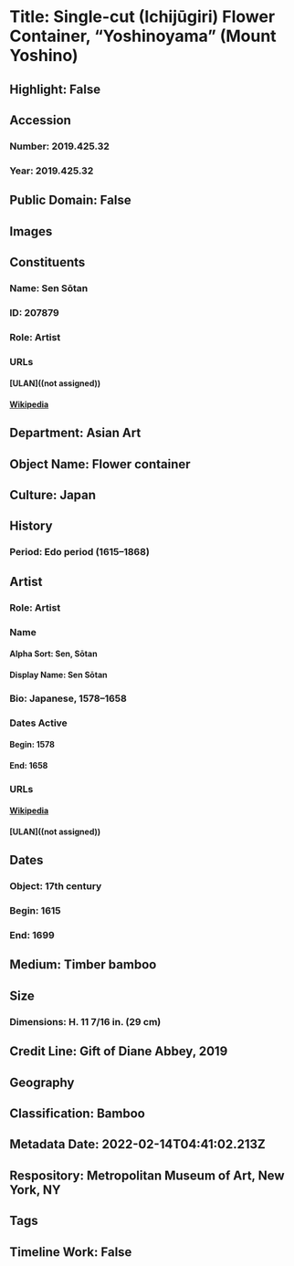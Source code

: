 # Title: Single-cut (Ichijūgiri) Flower Container, “Yoshinoyama” (Mount Yoshino)
## Highlight: False
## Accession
### Number: 2019.425.32
### Year: 2019.425.32
## Public Domain: False
## Images
## Constituents
### Name: Sen Sōtan
### ID: 207879
### Role: Artist
### URLs
#### [ULAN]((not assigned))
#### [Wikipedia](https://www.wikidata.org/wiki/Q7449906)
## Department: Asian Art
## Object Name: Flower container
## Culture: Japan
## History
### Period: Edo period (1615–1868)
## Artist
### Role: Artist
### Name
#### Alpha Sort: Sen, Sōtan
#### Display Name: Sen Sōtan
### Bio: Japanese, 1578–1658
### Dates Active
#### Begin: 1578
#### End: 1658
### URLs
#### [Wikipedia](https://www.wikidata.org/wiki/Q7449906)
#### [ULAN]((not assigned))
## Dates
### Object: 17th century
### Begin: 1615
### End: 1699
## Medium: Timber bamboo
## Size
### Dimensions: H. 11 7/16 in. (29 cm)
## Credit Line: Gift of Diane Abbey, 2019
## Geography
## Classification: Bamboo
## Metadata Date: 2022-02-14T04:41:02.213Z
## Respository: Metropolitan Museum of Art, New York, NY
## Tags
## Timeline Work: False